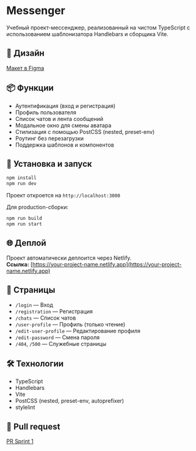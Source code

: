 # Messenger

Учебный проект-мессенджер, реализованный на чистом TypeScript с использованием шаблонизатора Handlebars и сборщика Vite.

## 🎨 Дизайн

[Макет в Figma](https://www.figma.com/design/q6ALe9fipHxAYiV6ToS2Vp/Chat_design?node-id=12-35&t=z4eEVMzexzEChXg2-0)

## 📦 Функции

- Аутентификация (вход и регистрация)
- Профиль пользователя
- Список чатов и лента сообщений
- Модальное окно для смены аватара
- Стилизация с помощью PostCSS (nested, preset-env)
- Роутинг без перезагрузки
- Поддержка шаблонов и компонентов

## 🚀 Установка и запуск

```bash
npm install
npm run dev
```

Проект откроется на `http://localhost:3000`

Для production-сборки:

```bash
npm run build
npm run start
```

## 🌐 Деплой

Проект автоматически деплоится через Netlify.  
**Ссылка:** [https://your-project-name.netlify.app](https://your-project-name.netlify.app)

## 📄 Страницы

- `/login` — Вход
- `/registration` — Регистрация
- `/chats` — Список чатов
- `/user-profile` — Профиль (только чтение)
- `/edit-user-profile` — Редактирование профиля
- `/edit-password` — Смена пароля
- `/404`, `/500` — Служебные страницы

## 🛠️ Технологии

- TypeScript
- Handlebars
- Vite
- PostCSS (nested, preset-env, autoprefixer)
- stylelint

## 🔗 Pull request

[PR Sprint 1](https://github.com/ivan-artemev24/middle.messenger.praktikum.yandex/pull/1)
